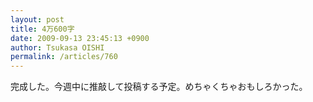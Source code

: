 ```yaml
---
layout: post
title: 4万600字
date: 2009-09-13 23:45:13 +0900
author: Tsukasa OISHI
permalink: /articles/760
---
```


完成した。今週中に推敲して投稿する予定。めちゃくちゃおもしろかった。

